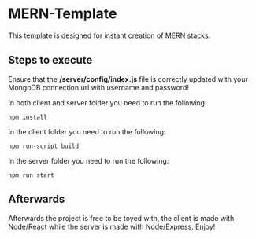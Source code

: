 # MERN-Template
This template is designed for instant creation of MERN stacks.

## Steps to execute
Ensure that the **/server/config/index.js** file is correctly updated with your MongoDB connection url with username and password!

In both client and server folder you need to run the following:
```
npm install
```
In the client folder you need to run the following:
```
npm run-script build
```
In the server folder you need to run the following:
```
npm run start
```

## Afterwards
Afterwards the project is free to be toyed with, the client is made with Node/React while the server is made with Node/Express. Enjoy!
